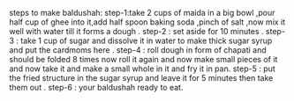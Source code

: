 steps to make baldushah:
step-1:take 2 cups of maida in a big bowl ,pour half cup of ghee into it,add half spoon baking soda ,pinch of salt ,now mix it well with water till it forms a dough .
step-2 : set aside for 10 minutes .
step-3 : take 1  cup of sugar and dissolve it in water to make thick sugar syrup and put the cardmoms here .
step-4 : roll dough in form of chapati and should be folded 8 times now roll it again and now make small pieces of it and now take it and make a small whole in it and fry it in pan.
 step-5 : put the fried structure in the sugar syrup and leave it for 5 minutes then take them out .
 step-6 : your baldushah ready to eat.